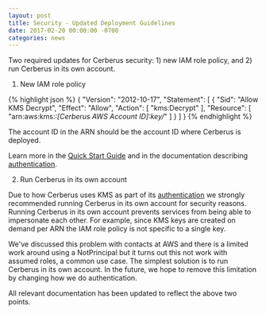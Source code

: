 ```yaml
---
layout: post
title: Security - Updated Deployment Guidelines
date: 2017-02-20 00:00:00 -0700
categories: news
---
```


Two required updates for Cerberus security: 1) new IAM role policy, and 2) run Cerberus in its own account.

1) New IAM role policy

{% highlight json %}
{
    "Version": "2012-10-17",
    "Statement": [
        {
            "Sid": "Allow KMS Decrypt",
            "Effect": "Allow",
            "Action": [
                "kms:Decrypt"
            ],
            "Resource": [
                "arn:aws:kms:*:[Cerberus AWS Account ID]:key/*"
            ]
        }
    ]
}
{% endhighlight %}

The account ID in the ARN should be the account ID where Cerberus is deployed.

Learn more in the [Quick Start Guide](/cerberus/docs/user-guide/quick-start) and in the documentation describing
[authentication](/cerberus/docs/architecture/authentication).

2) Run Cerberus in its own account

Due to how Cerberus uses KMS as part of its [authentication](/cerberus/docs/architecture/authentication) we strongly
recommended running Cerberus in its own account for security reasons.  Running Cerberus in its own account prevents 
services from being able to impersonate each other.  For example, since KMS keys are created on demand per ARN the IAM
role policy is not specific to a single key.

We've discussed this problem with contacts at AWS and there is a limited work around using a NotPrincipal but it turns
out this not work with assumed roles, a common use case.  The simplest solution is to run Cerberus in its own account.
In the future, we hope to remove this limitation by changing how we do authentication.

All relevant documentation has been updated to reflect the above two points.